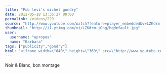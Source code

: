 ```yaml
---
title: "Pub levi's michel gondry"
date: 2012-05-18 13:36:27 00:00
permalink: /videos/229
source: "http://www.youtube.com/watch?feature=player_embedded&v=LZKdrm-iGhg"
thumbnail: "http://i1.ytimg.com/vi/LZKdrm-iGhg/hqdefault.jpg"
user:
  username: "apropos"
  name: "Barbara"
tags: ["publicity","gondry"]
html: "<iframe width=\"640\" height=\"360\" src=\"http://www.youtube.com/embed/LZKdrm-iGhg?wmode=transparent&fs=1&feature=oembed\" frameborder=\"0\" allowfullscreen></iframe>"
---
```


Noir & Blanc, bon montage